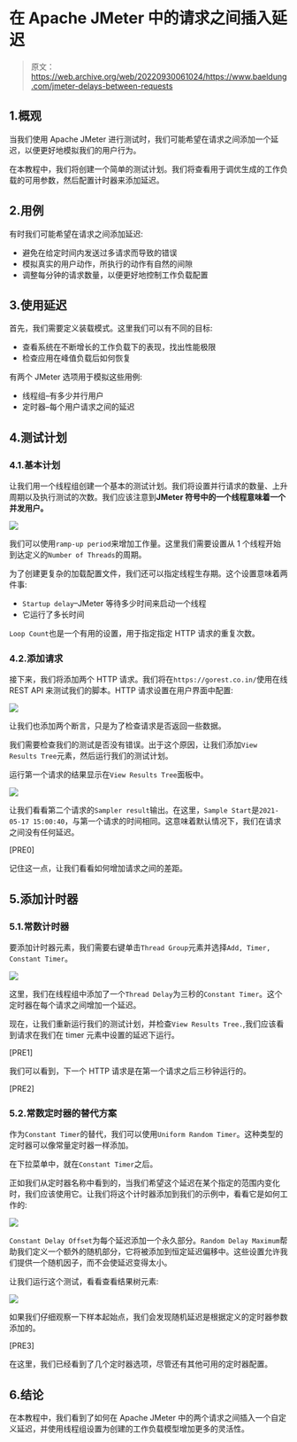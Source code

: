 # 在 Apache JMeter 中的请求之间插入延迟

> 原文：<https://web.archive.org/web/20220930061024/https://www.baeldung.com/jmeter-delays-between-requests>

## 1.概观

当我们使用 Apache JMeter 进行测试时，我们可能希望在请求之间添加一个延迟，以便更好地模拟我们的用户行为。

在本教程中，我们将创建一个简单的测试计划。我们将查看用于调优生成的工作负载的可用参数，然后配置计时器来添加延迟。

## 2.用例

有时我们可能希望在请求之间添加延迟:

*   避免在给定时间内发送过多请求而导致的错误
*   模拟真实的用户动作，所执行的动作有自然的间隙
*   调整每分钟的请求数量，以便更好地控制工作负载配置

## 3.使用延迟

首先，我们需要定义装载模式。这里我们可以有不同的目标:

*   查看系统在不断增长的工作负载下的表现，找出性能极限
*   检查应用在峰值负载后如何恢复

有两个 JMeter 选项用于模拟这些用例:

*   线程组–有多少并行用户
*   定时器–每个用户请求之间的延迟

## 4.测试计划

### 4.1.基本计划

让我们用一个线程组创建一个基本的测试计划。我们将设置并行请求的数量、上升周期以及执行测试的次数。我们应该注意到**JMeter 符号中的一个线程意味着一个并发用户。**

[![](img/d2f844a855e1e1fc57ee58457cd693cc.png)](/web/20220926194856/https://www.baeldung.com/wp-content/uploads/2021/08/thread-group.png)

我们可以使用`ramp-up period`来增加工作量。这里我们需要设置从 1 个线程开始到达定义的`Number of Threads`的周期。

为了创建更复杂的加载配置文件，我们还可以指定线程生存期。这个设置意味着两件事:

*   `Startup delay`–JMeter 等待多少时间来启动一个线程
*   它运行了多长时间

`Loop Count`也是一个有用的设置，用于指定指定 HTTP 请求的重复次数。

### 4.2.添加请求

接下来，我们将添加两个 HTTP 请求。我们将在`https://gorest.co.in/`使用在线 REST API 来测试我们的脚本。HTTP 请求设置在用户界面中配置:

[![](img/fc33a6a86bc63aebdbfca39cecf06478.png)](/web/20220926194856/https://www.baeldung.com/wp-content/uploads/2021/08/http-request-settings.png)

让我们也添加两个断言，只是为了检查请求是否返回一些数据。

我们需要检查我们的测试是否没有错误。出于这个原因，让我们添加`View Results Tree`元素，然后运行我们的测试计划。

运行第一个请求的结果显示在`View Results Tree`面板中。

[![](img/b122410b59939d77637e399b35e8f4fb.png)](/web/20220926194856/https://www.baeldung.com/wp-content/uploads/2021/08/run-results-1-e1621249469601.png)

让我们看看第二个请求的`Sampler result`输出。在这里，`Sample Start`是`2021-05-17 15:00:40`，与第一个请求的时间相同。这意味着默认情况下，我们在请求之间没有任何延迟。

[PRE0]

记住这一点，让我们看看如何增加请求之间的差距。

## 5.添加计时器

### 5.1.常数计时器

要添加计时器元素，我们需要右键单击`Thread Group`元素并选择`Add, Timer, Constant Timer`。

[![](img/2b449054c23e9d09b9ac807170ba1d31.png)](/web/20220926194856/https://www.baeldung.com/wp-content/uploads/2021/08/Adding-timer-e1621250184753.png)

这里，我们在线程组中添加了一个`Thread Delay`为三秒的`Constant Timer`。这个定时器在每个请求之间增加一个延迟。

现在，让我们重新运行我们的测试计划，并检查`View Results Tree.`,我们应该看到请求在我们在 timer 元素中设置的延迟下运行。

[PRE1]

我们可以看到，下一个 HTTP 请求是在第一个请求之后三秒钟运行的。

[PRE2]

### 5.2.常数定时器的替代方案

作为`Constant Timer`的替代，我们可以使用`Uniform Random Timer`。这种类型的定时器可以像常量定时器一样添加。

在下拉菜单中，就在`Constant Timer`之后。

正如我们从定时器名称中看到的，当我们希望这个延迟在某个指定的范围内变化时，我们应该使用它。让我们将这个计时器添加到我们的示例中，看看它是如何工作的:

[![](img/31478e746aa5c2cc131cddeb4abafdb5.png)](/web/20220926194856/https://www.baeldung.com/wp-content/uploads/2021/08/uniform-timer.png)

`Constant Delay Offset`为每个延迟添加一个永久部分。`Random Delay Maximum`帮助我们定义一个额外的随机部分，它将被添加到恒定延迟偏移中。这些设置允许我们提供一个随机因子，而不会使延迟变得太小。

让我们运行这个测试，看看查看结果树元素:

[![](img/61e65ec5e053b1769c14692f770073b9.png)](/web/20220926194856/https://www.baeldung.com/wp-content/uploads/2021/08/uniform-timer-results.png)

如果我们仔细观察一下样本起始点，我们会发现随机延迟是根据定义的定时器参数添加的。

[PRE3]

在这里，我们已经看到了几个定时器选项，尽管还有其他可用的定时器配置。

## 6.结论

在本教程中，我们看到了如何在 Apache JMeter 中的两个请求之间插入一个自定义延迟，并使用线程组设置为创建的工作负载模型增加更多的灵活性。